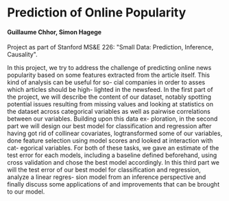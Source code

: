 # Prediction of Online Popularity

#### Guillaume Chhor, Simon Hagege

Project as part of Stanford MS&E 226: "Small Data: Prediction, Inference, Causality".


In this project, we try to address the challenge of predicting online news popularity based on some features extracted from the article itself. This kind of analysis can be useful for so- cial companies in order to asses which articles should be high- lighted in the newsfeed. In the first part of the project, we will describe the content of our dataset, notably spotting potential issues resulting from missing values and looking at statistics on the dataset across categorical variables as well as pairwise correlations between our variables. Building upon this data ex- ploration, in the second part we will design our best model for classification and regression after having got rid of collinear covariates, logtransformed some of our variables, done feature selection using model scores and looked at interaction with cat- egorical variables. For both of these tasks, we gave an estimate of the test error for each models, including a baseline defined beforehand, using cross validation and chose the best model accordingly. In this third part we will the test error of our best model for classification and regression, analyze a linear regres- sion model from an inference perspective and finally discuss some applications of and improvements that can be brought to our model.
